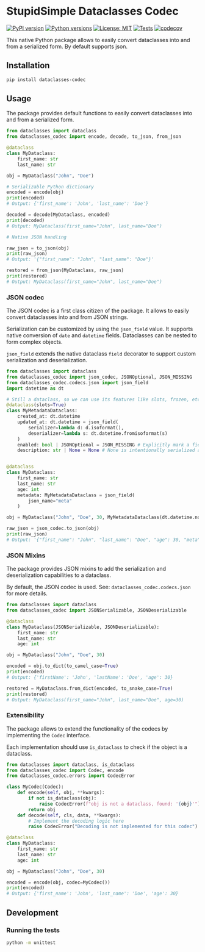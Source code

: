 # StupidSimple Dataclasses Codec

[![PyPI version](https://img.shields.io/pypi/v/dataclasses-codec.svg)](https://pypi.org/project/dataclasses-codec/)
[![Python versions](https://img.shields.io/pypi/pyversions/dataclasses-codec.svg)](https://pypi.org/project/dataclasses-codec/)
[![License: MIT](https://img.shields.io/badge/License-MIT-yellow.svg)](https://opensource.org/licenses/MIT)
[![Tests](https://github.com/stupid-simple/dataclasses-codec/actions/workflows/test.yml/badge.svg)](https://github.com/stupid-simple/dataclasses-codec/actions/workflows/test.yml)
[![codecov](https://codecov.io/gh/stupid-simple/dataclasses-codec/branch/main/graph/badge.svg)](https://codecov.io/gh/stupid-simple/dataclasses-codec)

This native Python package allows to easily convert dataclasses into and from a serialized form. By default supports json.

## Installation

```bash
pip install dataclasses-codec
```

## Usage

The package provides default functions to easily convert dataclasses into and from a serialized form.

```python
from dataclasses import dataclass
from dataclasses_codec import encode, decode, to_json, from_json

@dataclass
class MyDataclass:
    first_name: str
    last_name: str

obj = MyDataclass("John", "Doe")

# Serializable Python dictionary
encoded = encode(obj)
print(encoded)
# Output: {'first_name': 'John', 'last_name': 'Doe'}

decoded = decode(MyDataclass, encoded)
print(decoded)
# Output: MyDataclass(first_name="John", last_name="Doe")

# Native JSON handling

raw_json = to_json(obj)
print(raw_json)
# Output: '{"first_name": "John", "last_name": "Doe"}'

restored = from_json(MyDataclass, raw_json)
print(restored)
# Output: MyDataclass(first_name="John", last_name="Doe")
```

### JSON codec

The JSON codec is a first class citizen of the package. It allows to easily convert dataclasses into and from JSON strings.

Serialization can be customized by using the `json_field` value. It supports native conversion of `date` and `datetime` fields. Dataclasses can be nested to form complex objects.

`json_field` extends the native dataclass `field` decorator to support custom serialization and deserialization.

```python
from dataclasses import dataclass
from dataclasses_codec import json_codec, JSONOptional, JSON_MISSING
from dataclasses_codec.codecs.json import json_field
import datetime as dt

# Still a dataclass, so we can use its features like slots, frozen, etc.
@dataclass(slots=True)
class MyMetadataDataclass:
    created_at: dt.datetime
    updated_at: dt.datetime = json_field(
        serializer=lambda d: d.isoformat(),
        deserializer=lambda s: dt.datetime.fromisoformat(s)
    )
    enabled: bool | JSONOptional = JSON_MISSING # Explicitly mark a field as optional
    description: str | None = None # None is intentionally serialized as null


@dataclass
class MyDataclass:
    first_name: str
    last_name: str
    age: int
    metadata: MyMetadataDataclass = json_field(
        json_name="meta"
    )

obj = MyDataclass("John", "Doe", 30, MyMetadataDataclass(dt.datetime.now(), dt.datetime.now()))

raw_json = json_codec.to_json(obj)
print(raw_json)
# Output: '{"first_name": "John", "last_name": "Doe", "age": 30, "meta": {"created_at": "2025-10-25T11:53:35.918899", "updated_at": "2025-10-25T11:53:35.918902", "description": null}}'
```

### JSON Mixins

The package provides JSON mixins to add the serialization and deserialization capabilities to a dataclass.

By default, the JSON codec is used. See: `dataclasses_codec.codecs.json` for more details.

```python
from dataclasses import dataclass
from dataclasses_codec import JSONSerializable, JSONDeserializable

@dataclass
class MyDataclass(JSONSerializable, JSONDeserializable):
    first_name: str
    last_name: str
    age: int

obj = MyDataclass("John", "Doe", 30)

encoded = obj.to_dict(to_camel_case=True)
print(encoded)
# Output: {'firstName': 'John', 'lastName': 'Doe', 'age': 30}

restored = MyDataclass.from_dict(encoded, to_snake_case=True)
print(restored)
# Output: MyDataclass(first_name="John", last_name="Doe", age=30)
```

### Extensibility

The package allows to extend the functionality of the codecs by implementing the `Codec` interface.

Each implementation should use `is_dataclass` to check if the object is a dataclass.

```python
from dataclasses import dataclass, is_dataclass
from dataclasses_codec import Codec, encode
from dataclasses_codec.errors import CodecError

class MyCodec(Codec):
    def encode(self, obj, **kwargs):
        if not is_dataclass(obj):
            raise CodecError(f"obj is not a dataclass, found: '{obj}'")
        return obj
    def decode(self, cls, data, **kwargs):
        # Implement the decoding logic here
        raise CodecError("Decoding is not implemented for this codec")

@dataclass
class MyDataclass:
    first_name: str
    last_name: str
    age: int

obj = MyDataclass("John", "Doe", 30)

encoded = encode(obj, codec=MyCodec())
print(encoded)
# Output: {'first_name': 'John', 'last_name': 'Doe', 'age': 30}
```

## Development

### Running the tests

```bash
python -m unittest
```